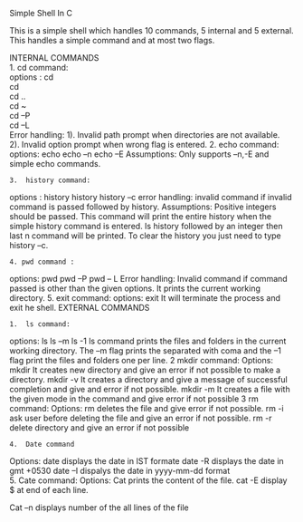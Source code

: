 Simple Shell In C <br />

This is a simple shell which handles 10 commands, 5 internal and 5 external. This handles a simple command and at most two flags.<br />

INTERNAL COMMANDS <br />
    1. cd command: <br />
		options : cd <filename> <br />
			      cd<br />
			      cd ..<br />
			      cd ~<br />
			      cd –P <filename><br />
			      cd –L <filename><br />
Error handling: 1). Invalid path prompt when directories are not available.<br />
			2). Invalid option prompt when wrong flag is entered.
    2. echo command:
options:  echo <string>
		     echo –n <string>
		     echo –E <string>
	Assumptions: Only supports –n,-E and simple echo commands.

    3.  history command:
options : history
	     history <integer number>
	     history –c
error handling: invalid command if invalid command is passed followed by history.
Assumptions: Positive integers should be passed.
	This command will print the entire history when the simple history command is entered. Is history followed by an integer then last n command will be printed. To clear the history you just need to type history –c.

    4. pwd command :
options: pwd
	     pwd –P
	     pwd – L
Error handling: Invalid command if command passed is other than the given options.
It prints the current working directory.
    5. exit command: 
options: exit
It will terminate the process and exit he shell.
EXTERNAL COMMANDS

    1.  ls command:
options: ls
	   ls –m
	  ls -1
ls command prints the files and folders in the current working directory. The –m flag prints the separated with coma and the –1 flag print the files and folders one per line.
2 mkdir command: 
Options: mkdir <directory name> It creates new directory and give an error if not possible to make a directory.
mkdir -v <directoryname> It creates a directory and give a message of successful completion and give and error if not possible.
mkdir -m <file mode> <directoryname> It creates a file with the given mode in the command and give error if not possible
3 rm command: 
Options:
          rm <filename> deletes the file and give error if not possible.
          rm -i <filename> ask user before deleting the file and give an error if not possible.
          rm -r <directoryname> delete directory and give an error if not possible

    4.  Date command
Options: date displays the date in IST formate
date -R displays the date in gmt +0530
date –I dispalys the date in yyyy-mm-dd format  
    5. Cate command:
Options:
Cat <filename>prints the content of the file.
cat -E <filename> display $ at end of each line.

Cat –n <filename> displays number of the all lines of the file

